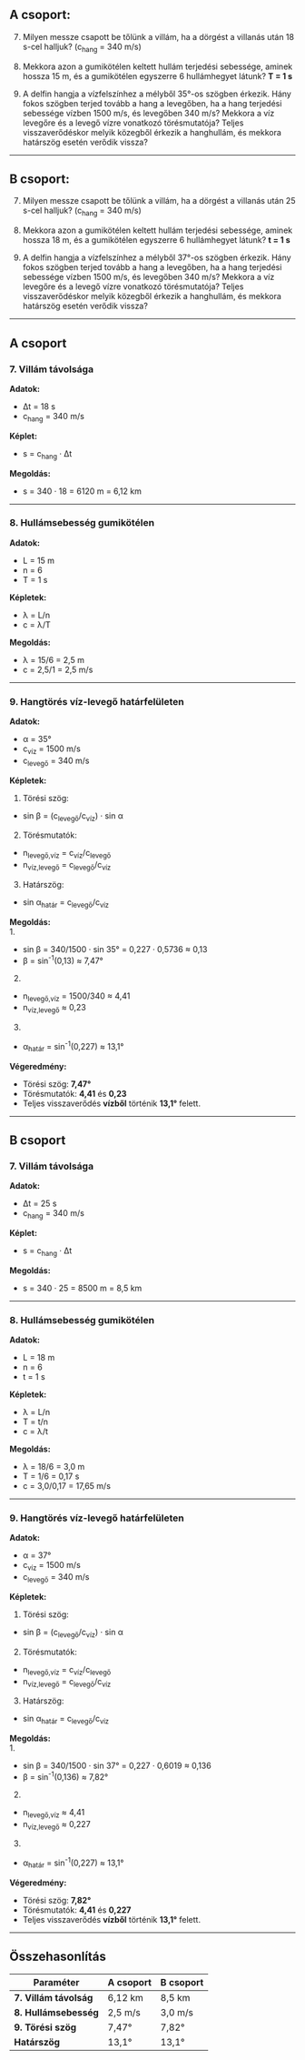 ## A csoport:

7. Milyen messze csapott be tőlünk a villám, ha a dörgést a villanás után 18 s-cel halljuk? (c<sub>hang</sub> = 340 m/s)

8. Mekkora azon a gumikötélen keltett hullám terjedési sebessége, aminek hossza 15 m, és a gumikötélen egyszerre 6 hullámhegyet látunk? **T = 1 s**

9. A delfin hangja a vízfelszínhez a mélyből 35°-os szögben érkezik. Hány fokos szögben terjed tovább a hang a levegőben, ha a hang terjedési sebessége vízben 1500 m/s, és levegőben 340 m/s? Mekkora a víz levegőre és a levegő vízre vonatkozó törésmutatója? Teljes visszaverődéskor melyik közegből érkezik a hanghullám, és mekkora határszög esetén verődik vissza?

---

## B csoport:

7. Milyen messze csapott be tőlünk a villám, ha a dörgést a villanás után 25 s-cel halljuk? (c<sub>hang</sub> = 340 m/s)

8. Mekkora azon a gumikötélen keltett hullám terjedési sebessége, aminek hossza 18 m, és a gumikötélen egyszerre 6 hullámhegyet látunk? **t = 1 s**

9. A delfin hangja a vízfelszínhez a mélyből 37°-os szögben érkezik. Hány fokos szögben terjed tovább a hang a levegőben, ha a hang terjedési sebessége vízben 1500 m/s, és levegőben 340 m/s? Mekkora a víz levegőre és a levegő vízre vonatkozó törésmutatója? Teljes visszaverődéskor melyik közegből érkezik a hanghullám, és mekkora határszög esetén verődik vissza?

---

## A csoport

### 7. Villám távolsága  
**Adatok:**  
- Δt = 18 s
- c<sub>hang</sub> = 340 m/s  

**Képlet:**  
- s = c<sub>hang</sub> · Δt  

**Megoldás:**  
- s = 340 · 18 = 6120 m = 6,12 km  

---

### 8. Hullámsebesség gumikötélen  
**Adatok:**  
- L = 15 m
- n = 6
- T = 1 s  

**Képletek:**  
- λ = L/n
- c = λ/T  

**Megoldás:**  
- λ = 15/6 = 2,5 m
- c = 2,5/1 = 2,5 m/s  

---

### 9. Hangtörés víz-levegő határfelületen  
**Adatok:**  
- α = 35°
- c<sub>víz</sub> = 1500 m/s
- c<sub>levegő</sub> = 340 m/s  

**Képletek:**  
1. Törési szög:  
- sin β = (c<sub>levegő</sub>/c<sub>víz</sub>) · sin α  

2. Törésmutatók:  
- n<sub>levegő,víz</sub> = c<sub>víz</sub>/c<sub>levegő</sub>
- n<sub>víz,levegő</sub> = c<sub>levegő</sub>/c<sub>víz</sub>  

3. Határszög:  
- sin α<sub>határ</sub> = c<sub>levegő</sub>/c<sub>víz</sub>  

**Megoldás:**  
1. 
- sin β = 340/1500 · sin 35° = 0,227 · 0,5736 ≈ 0,13  
- β = sin<sup>-1</sup>(0,13) ≈ 7,47°  

2. 
- n<sub>levegő,víz</sub> = 1500/340 ≈ 4,41
- n<sub>víz,levegő</sub> ≈ 0,23  

3. 
- α<sub>határ</sub> = sin<sup>-1</sup>(0,227) ≈ 13,1°  

**Végeredmény:**  
- Törési szög: **7,47°**  
- Törésmutatók: **4,41** és **0,23**  
- Teljes visszaverődés **vízből** történik **13,1°** felett.  

---

## B csoport

### 7. Villám távolsága  
**Adatok:**  
- Δt = 25 s
- c<sub>hang</sub> = 340 m/s  

**Képlet:**  
- s = c<sub>hang</sub> · Δt  

**Megoldás:**  
- s = 340 · 25 = 8500 m = 8,5 km  

---

### 8. Hullámsebesség gumikötélen  
**Adatok:**  
- L = 18 m
- n = 6
- t = 1 s  

**Képletek:**  
- λ = L/n
- T = t/n
- c = λ/t  

**Megoldás:**  
- λ = 18/6 = 3,0 m
- T = 1/6 = 0,17 s
- c = 3,0/0,17 = 17,65 m/s  

---

### 9. Hangtörés víz-levegő határfelületen  
**Adatok:**  
- α = 37°
- c<sub>víz</sub> = 1500 m/s
- c<sub>levegő</sub> = 340 m/s  

**Képletek:**  
1. Törési szög:  
- sin β = (c<sub>levegő</sub>/c<sub>víz</sub>) · sin α  

2. Törésmutatók:  
- n<sub>levegő,víz</sub> = c<sub>víz</sub>/c<sub>levegő</sub>
- n<sub>víz,levegő</sub> = c<sub>levegő</sub>/c<sub>víz</sub>  

3. Határszög:  
- sin α<sub>határ</sub> = c<sub>levegő</sub>/c<sub>víz</sub>  

**Megoldás:**  
1. 
- sin β = 340/1500 · sin 37° = 0,227 · 0,6019 ≈ 0,136  
- β = sin<sup>-1</sup>(0,136) ≈ 7,82°  

2. 
- n<sub>levegő,víz</sub> ≈ 4,41
- n<sub>víz,levegő</sub> ≈ 0,227  

3. 
- α<sub>határ</sub> = sin<sup>-1</sup>(0,227) ≈ 13,1°  

**Végeredmény:**  
- Törési szög: **7,82°**  
- Törésmutatók: **4,41** és **0,227**  
- Teljes visszaverődés **vízből** történik **13,1°** felett.  


---

## Összehasonlítás
| Paraméter              | A csoport        | B csoport         |  
|------------------------|------------------|-------------------|  
| **7. Villám távolság** | 6,12 km          | 8,5 km            |  
| **8. Hullámsebesség**  | 2,5 m/s          | 3,0 m/s           |  
| **9. Törési szög**     | 7,47°            | 7,82°             |  
| **Határszög**          | 13,1°            | 13,1°             |  
